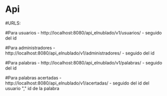 # Api

#URLS:

#Para usuarios - http://localhost:8080/api_elnublado/v1/usuarios/ - seguido del id

#Para administradores - http://localhost:8080/api_elnublado/v1/administradores/ - seguido del id

#Para palabras - http://localhost:8080/api_elnublado/v1/palabras/  - seguido del id 

#Para palabras acertadas - http://localhost:8080/api_elnublado/v1/acertadas/  - seguido del id del usuario "," id de la palabra


